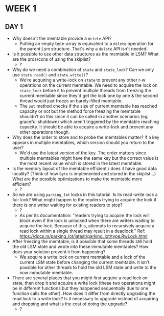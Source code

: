 # WEEK 1

## DAY 1
* Why doesn't the memtable provide a `delete` API?
    - Putting an empty byte-array is equivalent to a `delete` operation for the parent Lsm structure. That's why a `delete` API isn't needed.
* Is it possible to use other data structures as the memtable in LSM? What are the pros/cons of using the skiplist?
    - ?
* Why do we need a combination of `state` and `state_lock`? Can we only use `state.read()` and `state.write()`?
    - We're acquiring a write-lock on `state` to prevent any other r-w operations on the current memtable. We need to acquire the lock on `state_lock` before it to prevent multiple threads from freezing the current memtable since they'd get the lock one by one & the second thread would just freeze an barely-filled memtable.
    - The `put` method checks if the size of current memtable has reached capacity or not but the method force freezing the memtable shouldn't do this since it can be called in another scenarios (eg. graceful shutdown) which aren't triggered by the memtable reaching capacity. It should be able to acquire a write-lock and prevent any other operations though.
* Why does the order to store and to probe the memtables matter? If a key appears in multiple memtables, which version should you return to the user?
    - We'd use the latest version of the key. The order matters since multiple memtables might have the same key but the correct value is the most recent value which is stored in the latest memtable.
* Is the memory layout of the memtable efficient / does it have good data locality? (Think of how `Byte` is implemented and stored in the skiplist...) What are the possible optimizations to make the memtable more efficient?
    - ?
* So we are using `parking_lot` locks in this tutorial. Is its read-write lock a fair lock? What might happen to the readers trying to acquire the lock if there is one writer waiting for existing readers to stop?
    - ?
    - As per its documentation: "readers trying to acquire the lock will block even if the lock is unlocked when there are writers waiting to acquire the lock. Because of this, attempts to recursively acquire a read lock within a single thread may result in a deadlock." Ref: https://docs.rs/parking_lot/latest/parking_lot/type.RwLock.html
* After freezing the memtable, is it possible that some threads still hold the old LSM state and wrote into these immutable memtables? How does your solution prevent it from happening?
    - We acquire a write lock on current memtable and a lock of the current LSM state before changing the current memtable. It isn't possible for other threads to hold the old LSM state and write to the now immutable memtable.
* There are several places that you might first acquire a read lock on state, then drop it and acquire a write lock (these two operations might be in different functions but they happened sequentially due to one function calls the other). How does it differ from directly upgrading the read lock to a write lock? Is it necessary to upgrade instead of acquiring and dropping and what is the cost of doing the upgrade?
    - ?
